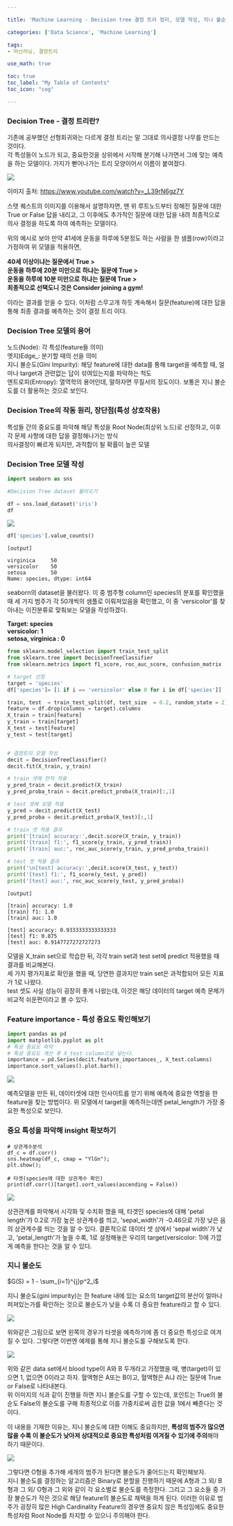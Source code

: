 ```yaml
---

title: 'Machine Learning - Decision tree 결정 트리 정리, 모델 작성, 지니 불순도와 엔트로피 이론'

categories: ['Data Science', 'Machine Learning']

tags: 
- 머신러닝, 결정트리

use_math: true

toc: true
toc_label: "My Table of Contents"
toc_icon: "cog"

---
```



### Decision Tree - 결정 트리란?

기존에 공부했던 선형회귀와는 다르게 결정 트리는 말 그대로 의사결정 나무를 만드는 것이다.   
각 특성들이 노드가 되고, 중요한것을 상위에서 시작해 분기해 나가면서 그에 맞는 예측을 하는 모델이다. 가지가 뻗어나가는 트리 모양이어서 이름이 붙여졌다. 



![](https://images.velog.io/images/dlskawns/post/434ed1db-c0cf-4f99-a7e0-853127bb87ff/image.png)

이미지 출처: https://www.youtube.com/watch?v=_L39rN6gz7Y

스탯 퀘스트의 이미지를 이용해서 설명하자면, 맨 위 루트노드부터 정해진 질문에 대한 True or False 답을 내리고, 그 이후에도 추가적인 질문에 대한 답을 내려 최종적으로 의사 결정을 하도록 하여 예측하는 모델이다.

위의 예시로 보아 만약 41세에 운동을 하루에 5분정도 하는 사람을 한 샘플(row)이라고 가정하여 위 모델을 적용하면, 

**40세 이상이냐는 질문에서 True >  
운동을 하루에 20분 미만으로 하냐는 질문에 True >   
운동을 하루에 10분 미만으로 하냐는 질문에 True >   
최종적으로 선택도니 것은 Consider joining a gym!**  

이라는 결과를 얻을 수 있다. 이처럼 스무고개 하듯 계속해서 질문(feature)에 대한 답을 통해 최종 결과를 예측하는 것이 결정 트리 이다.


### Decision Tree 모델의 용어

노드(Node): 각 특성(feature들 의미)  
엣지)Edge_: 분기할 때의 선을 의미  
지니 불순도(Gini Impurity): 해당 feature에 대한 data를 통해 target을 예측할 때, 얼마나 target과 관련없는 답이 섞여있는지를 파악하는 척도  
엔트로피(Entropy): 열역학의 용어인데, 말하자면 무질서의 정도이다. 보통은 지니 불순도를 더 활용하는 것으로 보인다.  


### Decision Tree의 작동 원리, 장단점(특성 상호작용)  
특성들 간의 중요도를 파악해 해당 특성을 Root Node(최상위 노드)로 선정하고, 이후 각 문제 사항에 대한 답을 결정해나가는 방식  
의사결정이 빠르게 되지만, 과적합이 될 확률이 높은 모델

### Decision Tree 모델 작성

```python
import seaborn as sns

#Decision Tree dataset 불러오기

df = sns.load_dataset('iris')
df
```

![](https://images.velog.io/images/dlskawns/post/b92d37b8-746f-4275-9f62-ce61d8745e53/image.png)

```python
df['species'].value_counts()
```
```
[output]

virginica     50
versicolor    50
setosa        50
Name: species, dtype: int64
```

seaborn의 dataset을 불러왔다. 이 중 범주형 column인 species의 분포를 확인했을때 세 가지 범주가 각 50개씩의 샘플로 이뤄져있음을 확인했고, 이 중 'versicolor'를 찾아내는 이진분류로 맞춰보는 모델을 작성하겠다.  

**Target: species  
versicolor: 1  
setosa, virginica : 0**  

```python
from sklearn.model_selection import train_test_split
from sklearn.tree import DecisionTreeClassifier
from sklearn.metrics import f1_score, roc_auc_score, confusion_matrix

# target 선정
target = 'species'
df['species']= [1 if i == 'versicolor' else 0 for i in df['species']]

train, test  = train_test_split(df, test_size  = 0.2, random_state = 2)
feature = df.drop(columns = target).columns
X_train = train[feature]
y_train = train[target]
X_test = test[feature]
y_test = test[target]


# 결정트리 모델 작성
decit = DecisionTreeClassifier()
decit.fit(X_train, y_train)

# train 셋에 먼저 적용
y_pred_train = decit.predict(X_train)
y_pred_proba_train = decit.predict_proba(X_train)[:,1]

# test 셋에 모델 적용
y_pred = decit.predict(X_test)
y_pred_proba = decit.predict_proba(X_test)[:,1]

# train 셋 적용 결과
print('[train] accuracy:',decit.score(X_train, y_train))
print('[train] f1:', f1_score(y_train, y_pred_train))
print('[train] auc:', roc_auc_score(y_train, y_pred_proba_train))

# test 셋 적용 결과
print('\n[test] accuracy:',decit.score(X_test, y_test))
print('[test] f1:', f1_score(y_test, y_pred))
print('[test] auc:', roc_auc_score(y_test, y_pred_proba))
```
```
[output]

[train] accuracy: 1.0
[train] f1: 1.0
[train] auc: 1.0

[test] accuracy: 0.9333333333333333
[test] f1: 0.875
[test] auc: 0.9147727272727273
```
모델을 X_train set으로 학습한 뒤, 각각 train set과 test set에 predict 적용했을 때 결과를 비교해본다.  
세 가지 평가지표로 확인을 했을 때, 당연한 결과지만 train set은 과적합되어 모든 지표가 1로 나왔다.  
test 셋도 사실 성능이 굉장히 좋게 나왔는데, 이것은 해당 데이터의 target 예측 문제가 비교적 쉬운편이라고 볼 수 있다.  


### Feature importance - 특성 중요도 확인해보기

```python
import pandas as pd
import matplotlib.pyplot as plt
# 특성 중요도 파악
# 특성 중요도 계산 후 X_test column으로 넣는다.
importance = pd.Series(decit.feature_importances_, X_test.columns)
importance.sort_values().plot.barh();
```

![](https://images.velog.io/images/dlskawns/post/0439e708-332a-490f-85c6-819ca349a28d/image.png)

예측모델을 만든 뒤, 데이터셋에 대한 인사이트를 얻기 위해 예측에 중요한 역할을 한 feature을 찾는 방법이다. 위 모델에서 target을 예측하는데엔 petal_length가 가장 중요한 특성으로 보인다.  

### 중요 특성을 파악해 insight 확보하기

```ptyhon 
# 상관계수분석
df_c = df.corr()
sns.heatmap(df_c, cmap = "YlGn");
plt.show();

# 타겟(species에 대한 상관계수 확인)
print(df.corr()[target].sort_values(ascending = False))
```

![](https://images.velog.io/images/dlskawns/post/a4dbbaad-d0e3-42c3-908c-0a016afb9fc5/image.png)

상관관계를 파악해서 시각화 및 수치화 했을 때, 타겟인 species에 대해 'petal length'가 0.2로 가장 높은 상관계수를 띄고, 'sepal_width'가 -0.46으로 가장 낮은 음의 상관계수를 띄는 것을 알 수 있다. 결론적으로 데이터 셋 상에서 'sepal width'가 낮고, 'petal_length'가 높을 수록, 1로 설정해놓은 우리의 target(versicolor: 1)에 가깝게 예측을 한다는 것을 알 수 있다.

### 지니 불순도

$G(S) = 1 - \sum_{i=1}^{j}p^2_i$

지니 불순도(gini impurity)는 한 feature 내에 있는 요소의 target값의 분산이 얼마나 퍼져있는가를 확인하는 것으로 불순도가 낮을 수록 더 중요한 feature라고 할 수 있다.


![](https://images.velog.io/images/dlskawns/post/4c6d1c2b-a9ed-48f7-a2f5-5a8e2f4ff53a/image.png)

위와같은 그림으로 보면 왼쪽의 경우가 타겟을 예측하기에 좀 더 중요한 특성으로 여겨질 수 있다.
그렇다면 이번엔 예제를 통해 지니 불순도를 구해보도록 한다.

![](https://images.velog.io/images/dlskawns/post/9647e9ae-3eb2-4906-8cd4-d37e78cd129a/image.png)

위와 같은 data set에서 blood type이 A와 B 두개라고 가정했을 때, 병(target)이 있으면 1, 없으면 0이라고 하자. 혈액형은 A또는 B이고, 혈액형은 A냐 라는 질문에 True or False로 나타내본다.  
위 이미지의 식과 같이 진행을 하면 지니 불순도를 구할 수 있는데, 포인트는 True의 불순도 False의 불순도를 구해 최종적으로 이를 가중치로써 곱한 값을 1에서 빼준다는 것이다.  

이 내용을 기재한 이유는, 지니 불순도에 대한 이해도 중요하지만, **특성의 범주가 많으면 많을 수록 이 불순도가 낮아져 상대적으로 중요한 특성처럼 여겨질 수 있기에 주의**해야 하기 때문이다.


![](https://images.velog.io/images/dlskawns/post/eceddb26-040a-41ed-80d3-5bff64172699/image.png)

그렇다면 O형을 추가해 세개의 범주가 된다면 불순도가 줄어드는지 확인해보자.  
지니 불순도를 결정하는 알고리즘은 Binary로 분할을 진행하기 때문에 A형과 그 외/ B형과 그 외/ O형과 그 외와 같이 각 요소별로 불순도를 측정한다. 그리고 그 요소들 중 가장 불순도가 작은 것으로 해당 feature의 불순도로 채택을 하게 된다. 이러한 이유로 범주가 굉장히 많은 High Cardinality Feature의 경우엔 중요치 않은 특성임에도 중요한 특성처럼 Root Node를 차지할 수 있으니 주의해야 한다.

